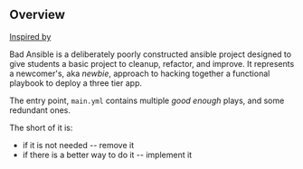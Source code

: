 ## Overview

[Inspired by](https://github.com/tonykay/bad-ansible)

Bad Ansible is a deliberately poorly constructed ansible project designed to give students a basic project to cleanup, refactor, and improve. It represents a newcomer's, aka _newbie_, approach to hacking together a functional playbook to deploy a three tier app.

The entry point, `main.yml` contains multiple _good enough_ plays, and some redundant ones.

The short of it is:

* if it is not needed -- remove it
* if there is a better way to do it -- implement it
